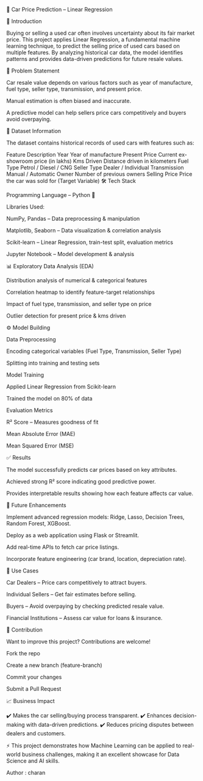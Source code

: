 🚗 Car Price Prediction – Linear Regression

📖 Introduction


Buying or selling a used car often involves uncertainty about its fair market price. This project applies Linear Regression, a fundamental machine learning technique, to predict the selling price of used cars based on multiple features. By analyzing historical car data, the model identifies patterns and provides data-driven predictions for future resale values.

🔎 Problem Statement

Car resale value depends on various factors such as year of manufacture, fuel type, seller type, transmission, and present price.

Manual estimation is often biased and inaccurate.

A predictive model can help sellers price cars competitively and buyers avoid overpaying.

📂 Dataset Information

The dataset contains historical records of used cars with features such as:

Feature	Description
Year	Year of manufacture
Present Price	Current ex-showroom price (in lakhs)
Kms Driven	Distance driven in kilometers
Fuel Type	Petrol / Diesel / CNG
Seller Type	Dealer / Individual
Transmission	Manual / Automatic
Owner	Number of previous owners
Selling Price	Price the car was sold for (Target Variable)
🛠 Tech Stack

Programming Language – Python 🐍

Libraries Used:

NumPy, Pandas – Data preprocessing & manipulation

Matplotlib, Seaborn – Data visualization & correlation analysis

Scikit-learn – Linear Regression, train-test split, evaluation metrics

Jupyter Notebook – Model development & analysis

📊 Exploratory Data Analysis (EDA)

Distribution analysis of numerical & categorical features

Correlation heatmap to identify feature-target relationships

Impact of fuel type, transmission, and seller type on price

Outlier detection for present price & kms driven

⚙️ Model Building

Data Preprocessing

Encoding categorical variables (Fuel Type, Transmission, Seller Type)

Splitting into training and testing sets

Model Training

Applied Linear Regression from Scikit-learn

Trained the model on 80% of data

Evaluation Metrics

R² Score – Measures goodness of fit

Mean Absolute Error (MAE)

Mean Squared Error (MSE)

✅ Results

The model successfully predicts car prices based on key attributes.

Achieved strong R² score indicating good predictive power.

Provides interpretable results showing how each feature affects car value.

🚀 Future Enhancements

Implement advanced regression models: Ridge, Lasso, Decision Trees, Random Forest, XGBoost.

Deploy as a web application using Flask or Streamlit.

Add real-time APIs to fetch car price listings.

Incorporate feature engineering (car brand, location, depreciation rate).

📌 Use Cases

Car Dealers – Price cars competitively to attract buyers.

Individual Sellers – Get fair estimates before selling.

Buyers – Avoid overpaying by checking predicted resale value.

Financial Institutions – Assess car value for loans & insurance.

🤝 Contribution

Want to improve this project? Contributions are welcome!

Fork the repo

Create a new branch (feature-branch)

Commit your changes

Submit a Pull Request

📈 Business Impact

✔️ Makes the car selling/buying process transparent.
✔️ Enhances decision-making with data-driven predictions.
✔️ Reduces pricing disputes between dealers and customers.

⚡ This project demonstrates how Machine Learning can be applied to real-world business challenges, making it an excellent showcase for Data Science and AI skills.

Author : charan
